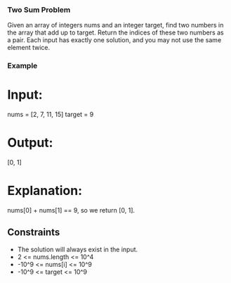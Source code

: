 ### Two Sum Problem

Given an array of integers nums and an integer target, find two numbers in the array that add up to target. Return the indices of these two numbers as a pair. Each input has exactly one solution, and you may not use the same element twice.

### Example

# Input:
  nums = [2, 7, 11, 15]
  target = 9
  
# Output:
  [0, 1]
  
# Explanation:
  nums[0] + nums[1] == 9, so we return [0, 1].

## Constraints

   -  The solution will always exist in the input.
   -  2 <= nums.length <= 10^4
   -   -10^9 <= nums[i] <= 10^9
   -   -10^9 <= target <= 10^9